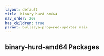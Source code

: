 ```yaml
---
layout: default
title: binary-hurd-amd64
nav_order: 209
has_children: true
parent: bullseye-proposed-updates main
---
```


## binary-hurd-amd64 Packages
